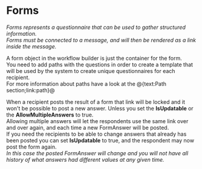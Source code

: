 # Forms #

*Forms represents a questionnaire that can be used to gather structured information.  
Forms must be connected to a message, and will then be rendered as a link inside the message.*

A form object in the workflow builder is just the container for the form.  
You need to add paths with the questions in order to create a template that will be used by the system to create unique questionnaires for each recipient.  
For more information about paths have a look at the @{text:Path section;link:path}@

When a recipient posts the result of a form that link will be locked and it won't be possible to post a new answer. Unless you set the **IsUpdatable** or the **AllowMultipleAnswers** to true.  
Allowing multiple answers will let the respondents use the same link over and over again, and each time a new FormAnswer will be posted.  
If you need the recipients to be able to change answers that already has been posted you can set **IsUpdatable** to true, and the respondent may now post the form again.  
*In this case the posted FormAnswer will change and you will not have all history of what answers had different values at any given time.*
